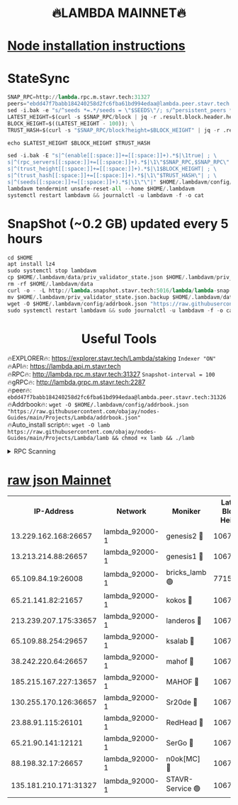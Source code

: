 <h1 align="center"> 🔥LAMBDA MAINNET🔥</h1>


[Node installation instructions](https://github.com/obajay/nodes-Guides/tree/main/Projects/Lambda)
=


# StateSync
```python
SNAP_RPC=http://lambda.rpc.m.stavr.tech:31327
peers="ebdd47f7babb184240258d2fc6fba61bd994edaa@lambda.peer.stavr.tech:31326" 
sed -i.bak -e "s/^seeds *=.*/seeds = \"$SEEDS\"/; s/^persistent_peers *=.*/persistent_peers = \"$PEERS\"/" $HOME/.lambdavm/config/config.toml
LATEST_HEIGHT=$(curl -s $SNAP_RPC/block | jq -r .result.block.header.height); \
BLOCK_HEIGHT=$((LATEST_HEIGHT - 100)); \
TRUST_HASH=$(curl -s "$SNAP_RPC/block?height=$BLOCK_HEIGHT" | jq -r .result.block_id.hash)

echo $LATEST_HEIGHT $BLOCK_HEIGHT $TRUST_HASH

sed -i.bak -E "s|^(enable[[:space:]]+=[[:space:]]+).*$|\1true| ; \
s|^(rpc_servers[[:space:]]+=[[:space:]]+).*$|\1\"$SNAP_RPC,$SNAP_RPC\"| ; \
s|^(trust_height[[:space:]]+=[[:space:]]+).*$|\1$BLOCK_HEIGHT| ; \
s|^(trust_hash[[:space:]]+=[[:space:]]+).*$|\1\"$TRUST_HASH\"| ; \
s|^(seeds[[:space:]]+=[[:space:]]+).*$|\1\"\"|" $HOME/.lambdavm/config/config.toml
lambdavm tendermint unsafe-reset-all --home $HOME/.lambdavm
systemctl restart lambdavm && journalctl -u lambdavm -f -o cat

```
# SnapShot (~0.2 GB) updated every 5 hours
```python
cd $HOME
apt install lz4
sudo systemctl stop lambdavm
cp $HOME/.lambdavm/data/priv_validator_state.json $HOME/.lambdavm/priv_validator_state.json.backup
rm -rf $HOME/.lambdavm/data
curl -o - -L http://lambda.snapshot.stavr.tech:5016/lambda/lambda-snap.tar.lz4 | lz4 -c -d - | tar -x -C $HOME/.lambdavm --strip-components 2
mv $HOME/.lambdavm/priv_validator_state.json.backup $HOME/.lambdavm/data/priv_validator_state.json
wget -O $HOME/.lambdavm/config/addrbook.json "https://raw.githubusercontent.com/obajay/nodes-Guides/main/Projects/Lambda/addrbook.json"
sudo systemctl restart lambdavm && sudo journalctl -u lambdavm -f -o cat
```
 <h1 align="center"> Useful Tools</h1>

🔥EXPLORER🔥:      https://explorer.stavr.tech/Lambda/staking	        `Indexer "ON"` \
🔥API🔥: 			 		 https://lambda.api.m.stavr.tech \
🔥RPC🔥:           http://lambda.rpc.m.stavr.tech:31327	              `Snapshot-interval = 100` \
🔥gRPC🔥:          http://lambda.grpc.m.stavr.tech:2287 \
🔥peer🔥:					 `ebdd47f7babb184240258d2fc6fba61bd994edaa@lambda.peer.stavr.tech:31326` \
🔥Addrbook🔥:    ```wget -O $HOME/.lambdavm/config/addrbook.json "https://raw.githubusercontent.com/obajay/nodes-Guides/main/Projects/Lambda/addrbook.json"``` \
🔥Auto_install script🔥: ```wget -O lamb https://raw.githubusercontent.com/obajay/nodes-Guides/main/Projects/Lambda/lamb && chmod +x lamb && ./lamb```


<details>
<summary>RPC Scanning</summary>

<h2 align="center"> We scan nodes in real time every 4 hours. And we provide the final result of RPC endpoints.
We cannot influence the operation of these nodes in any way. </h2>


```python
If Voting Power is higher than 0 --> then the Node is a validator of the network and may be subject to attack and be a potential threat to the chain.
```
```python
We marked such validators with a red symbol
```

</details>

[raw json Mainnet](https://rpc-check.lambm.stavr.tech/lambm/rpc-lambm-result.json)
=


<table><tr><th>IP-Address</th><th>Network</th><th>Moniker</th><th>Latest Block Height</th><th>Earliest Block Height</th><th>Catching Up</th><th>Tx Index</th><th>Voting Power</th><th>Scan Time</th></tr><tr><td>13.229.162.168:26657</td><td>lambda_92000-1</td><td>genesis2 🔴</td><td>10670620</td><td>1</td><td>False</td><td>on</td><td>16647031</td><td>2023-12-21T11:38:21.467993066UTC</td></tr><tr><td>13.213.214.88:26657</td><td>lambda_92000-1</td><td>genesis1 🔴</td><td>10670621</td><td>1</td><td>False</td><td>on</td><td>107835</td><td>2023-12-21T11:38:25.831724121UTC</td></tr><tr><td>65.109.84.19:26008</td><td>lambda_92000-1</td><td>bricks_lamb 🟢</td><td>7715743</td><td>7581001</td><td>False</td><td>on</td><td>0</td><td>2023-12-21T11:38:34.796785258UTC</td></tr><tr><td>65.21.141.82:21657</td><td>lambda_92000-1</td><td>kokos 🔴</td><td>10670621</td><td>7716001</td><td>False</td><td>off</td><td>546765</td><td>2023-12-21T11:38:28.225196127UTC</td></tr><tr><td>213.239.207.175:33657</td><td>lambda_92000-1</td><td>landeros 🔴</td><td>10670618</td><td>8136001</td><td>False</td><td>off</td><td>936892</td><td>2023-12-21T11:38:15.649972587UTC</td></tr><tr><td>65.109.88.254:29657</td><td>lambda_92000-1</td><td>ksalab 🔴</td><td>10670622</td><td>8715001</td><td>False</td><td>on</td><td>503555</td><td>2023-12-21T11:38:31.079431657UTC</td></tr><tr><td>38.242.220.64:26657</td><td>lambda_92000-1</td><td>mahof 🔴</td><td>10670617</td><td>10131001</td><td>False</td><td>off</td><td>770350</td><td>2023-12-21T11:38:08.792296200UTC</td></tr><tr><td>185.215.167.227:13657</td><td>lambda_92000-1</td><td>MAHOF 🔴</td><td>10670621</td><td>10134001</td><td>False</td><td>on</td><td>2051510</td><td>2023-12-21T11:38:24.805909870UTC</td></tr><tr><td>130.255.170.126:36657</td><td>lambda_92000-1</td><td>Sr20de 🔴</td><td>10670618</td><td>10353001</td><td>False</td><td>off</td><td>671452</td><td>2023-12-21T11:38:16.097318068UTC</td></tr><tr><td>23.88.91.115:26101</td><td>lambda_92000-1</td><td>RedHead 🔴</td><td>10670618</td><td>10570618</td><td>False</td><td>off</td><td>553202</td><td>2023-12-21T11:38:16.344377857UTC</td></tr><tr><td>65.21.90.141:12121</td><td>lambda_92000-1</td><td>SerGo 🔴</td><td>10670622</td><td>10570622</td><td>False</td><td>off</td><td>10561684</td><td>2023-12-21T11:38:31.422025397UTC</td></tr><tr><td>88.198.32.17:26657</td><td>lambda_92000-1</td><td>n0ok[MC] 🔴</td><td>10670623</td><td>10570623</td><td>False</td><td>off</td><td>1578630</td><td>2023-12-21T11:38:34.463470442UTC</td></tr><tr><td>135.181.210.171:31327</td><td>lambda_92000-1</td><td>STAVR-Service 🟢</td><td>10670621</td><td>10667501</td><td>False</td><td>on</td><td>0</td><td>2023-12-21T11:38:30.696302330UTC</td></tr></table>
